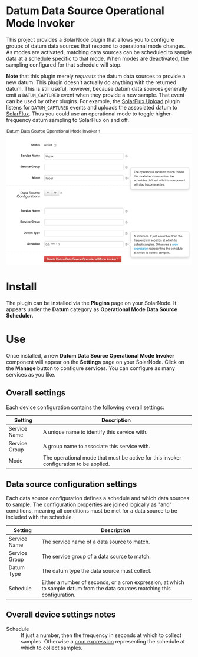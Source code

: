 # Datum Data Source Operational Mode Invoker

This project provides a SolarNode plugin that allows you to configure groups of datum data sources
that respond to operational mode changes. As modes are activated, matching data sources can be
scheduled to sample data at a schedule specific to that mode. When modes are deactivated, the
sampling configured for that schedule will stop.

**Note** that this plugin merely _requests_ the datum data sources to provide a new datum. This
plugin doesn't actually do anything with the returned datum. This is still useful, however, because datum
data sources generally emit a `DATUM_CAPTURED` event when they provide a new sample. That event
can be used by other plugins. For example, the [SolarFlux Upload][solarflux-upload] plugin listens
for `DATUM_CAPTURED` events and uploads the associated datum to [SolarFlux][solarflux]. Thus you
could use an operational mode to toggle higher-frequency datum sampling to SolarFlux on and off.


![settings](docs/solarnode-datum-opmode-invoker-settings.png)

# Install

The plugin can be installed via the **Plugins** page on your SolarNode. It
appears under the **Datum** category as **Operational Mode Data Source Scheduler**.


# Use

Once installed, a new **Datum Data Source Operational Mode Invoker** component will appear on the
**Settings** page on your SolarNode. Click on the **Manage** button to configure services. You can
configure as many services as you like.


## Overall settings

Each device configuration contains the following overall settings:

| Setting | Description |
|---------|-------------|
| Service Name | A unique name to identify this service with. |
| Service Group | A group name to associate this service with. |
| Mode | The operational mode that must be active for this invoker configuration to be applied. |


## Data source configuration settings

Each data source configuration defines a schedule and which data sources to sample. The configuration
properties are joined logically as "and" conditions, meaning all conditions must be met for a data 
source to be included with the schedule.

| Setting | Description |
|---------|-------------|
| Service Name | The service name of a data source to match. |
| Service Group | The service group of a data source to match. |
| Datum Type | The datum type the data source must collect. |
| Schedule | Either a number of seconds, or a cron expression, at which to sample datum from the data sources matching this configuration. |

## Overall device settings notes

<dl>
	<dt>Schedule</dt>
	<dd>If just a number, then the frequency in seconds at which to collect samples. Otherwise a 
	<a href="https://github.com/SolarNetwork/solarnetwork/wiki/SolarNode-Cron-Job-Syntax">cron expression</a>
	representing the schedule at which to collect samples.</dd>
</dl>


[solarflux]: https://github.com/SolarNetwork/solarnetwork/wiki/SolarFlux-API
[solarflux-upload]: https://github.com/SolarNetwork/solarnetwork-node/tree/develop/net.solarnetwork.node.upload.flux
